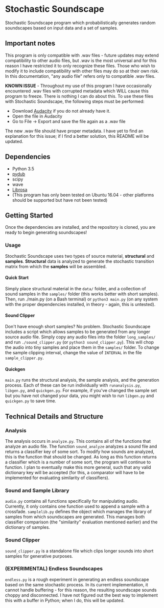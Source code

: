 # Stochastic Soundscape
Stochastic Soundscape program which probabilistically generates random soundscapes based on input data and a set of samples.

## Important notes
This program is only compatible with .wav files - future updates may extend compatibility to other audio files, but .wav is the most universal and for this reason I have restricted it to only recognize these files.  Those who wish to modify it to include compatibility with other files may do so at their own risk.  In this documentation, "any audio file" refers only to compatible .wav files.

**KNOWN ISSUE** - Throughout my use of this program I have occasionally encountered .wav files with corrupted metadata which WILL cause this program to freeze.  There is nothing I can do about this.  To use these files with Stochastic Soundscape, the following steps must be performed:
- Download [Audacity](http://www.audacityteam.org/) if you do not already have it.
- Open the file in Audacity
- Go to File -> Export and save the file again as a .wav file

The new .wav file should have proper metadata.  I have yet to find an explanation for this issue; if I find a better solution, this README will be updated.

## Dependencies
- Python 3.5
- [pydub](https://github.com/jiaaro/pydub)
- scipy
- wave
- [Librosa](http://nbviewer.jupyter.org/github/librosa/librosa/blob/master/examples/LibROSA%20demo.ipynb)
- (This program has only been tested on Ubuntu 16.04 - other platforms should be supported but have not been tested)

## Getting Started
Once the dependencies are installed, and the repository is cloned, you are ready to begin generating soundscapes!

### Usage
Stochastic Soundscape uses two types of source material, **structural** and **samples**.  **Structural** data is analyzed to generate the stochastic transition matrix from which the **samples** will be assembled.

#### Quick Start
Simply place structural material in the `data/` folder, and a collection of sound samples in the `samples/` folder (this works better with short samples).  Then, run ./main.py (on a Bash terminal) or `python3 main.py` (on any system with the proper dependencies installed, in theory - again, this is untested).

#### Sound Clipper
Don't have enough short samples?  No problem.  Stochastic Soundscape includes a script which allows samples to be generated from any longer source audio file.  Simply copy any audio files into the folder `long_samples/` and run `./sound_clipper.py` (or `python3 sound_clipper.py`).  This will chop the audio into tiny samples and place them in the `samples/` folder.  To change the sample clipping interval, change the value of `INTERVAL` in the file `sample_clipper.py`.

#### Quickgen
`main.py` runs the structural analysis, the sample analysis, and the generation process.  Each of these can be run individually with `runanalysis.py`, `libgen.py`, and `quickgen.py`.  For example, if you've changed the sample set but you have not changed your data, you might wish to run `libgen.py` and `quickgen.py` to save time.  


## Technical Details and Structure

### Analysis

The analysis occurs in `analyze.py`.  This contains all of the functions that analyze an audio file.  The function `sound_analyze` analyzes a sound file and returns a classifier key of some sort.  To modify how sounds are analyzed, this is the function that should be changed.  As long as this function returns a classifier which is a number of some sort, the program will continue to function.  I plan to eventually make this more general, such that any valid dictionary key will be accepted (for this, a comparator will have to be implemented for evaluating similarity of classifiers).

### Sound and Sample Library
`audio.py` contains all functions specifically for manipulating audio.  Currently, it only contains one function used to append a sample with a crossfade.  `samplelib.py` defines the object which manages the library of samples from which soundscapes are generated.  This manages both classifier comparison (the "similarity" evaluation mentioned earlier) and the dictionary of samples.

### Sound Clipper
`sound_clipper.py` is a standalone file which clips longer sounds into short samples for generative purposes.

### (EXPERIMENTAL) Endless Soundscapes
`endless.py` is a rough experiment in generating an endless soundscape based on the same stochastic process.  In its current implementation, it cannot handle buffering - for this reason, the resulting soundscape sounds choppy and disconnected.  I have not figured out the best way to implement this with a buffer in Python; when I do, this will be updated.

